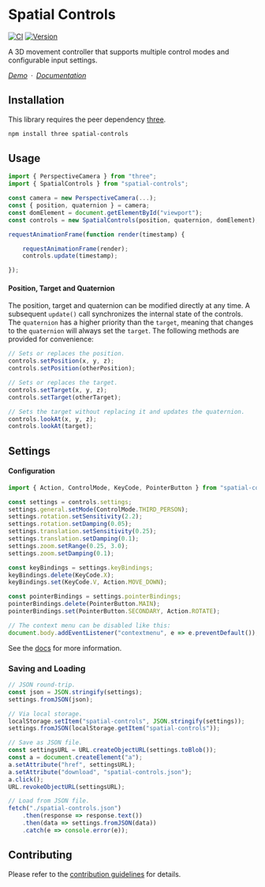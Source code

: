 # Spatial Controls

[![CI](https://github.com/vanruesc/spatial-controls/actions/workflows/ci.yml/badge.svg)](https://github.com/vanruesc/spatial-controls/actions/workflows/ci.yml)
[![Version](https://badgen.net/npm/v/spatial-controls?color=green)](https://www.npmjs.com/package/spatial-controls)

A 3D movement controller that supports multiple control modes and configurable input settings.

*[Demo](https://vanruesc.github.io/spatial-controls/demo)&ensp;&middot;&ensp;[Documentation](https://vanruesc.github.io/spatial-controls/docs)*


## Installation

This library requires the peer dependency [three](https://github.com/mrdoob/three.js/).

```sh
npm install three spatial-controls
```


## Usage

```js
import { PerspectiveCamera } from "three";
import { SpatialControls } from "spatial-controls";

const camera = new PerspectiveCamera(...);
const { position, quaternion } = camera;
const domElement = document.getElementById("viewport");
const controls = new SpatialControls(position, quaternion, domElement);

requestAnimationFrame(function render(timestamp) {

	requestAnimationFrame(render);
	controls.update(timestamp);

});
```

#### Position, Target and Quaternion

The position, target and quaternion can be modified directly at any time. A subsequent `update()` call synchronizes the internal state of the controls. The `quaternion` has a higher priority than the `target`, meaning that changes to the `quaternion` will always set the `target`. The following methods are provided for convenience:

```js
// Sets or replaces the position.
controls.setPosition(x, y, z);
controls.setPosition(otherPosition);

// Sets or replaces the target.
controls.setTarget(x, y, z);
controls.setTarget(otherTarget);

// Sets the target without replacing it and updates the quaternion.
controls.lookAt(x, y, z);
controls.lookAt(target);
```

## Settings

#### Configuration

```js
import { Action, ControlMode, KeyCode, PointerButton } from "spatial-controls";

const settings = controls.settings;
settings.general.setMode(ControlMode.THIRD_PERSON);
settings.rotation.setSensitivity(2.2);
settings.rotation.setDamping(0.05);
settings.translation.setSensitivity(0.25);
settings.translation.setDamping(0.1);
settings.zoom.setRange(0.25, 3.0);
settings.zoom.setDamping(0.1);

const keyBindings = settings.keyBindings;
keyBindings.delete(KeyCode.X);
keyBindings.set(KeyCode.V, Action.MOVE_DOWN);

const pointerBindings = settings.pointerBindings;
pointerBindings.delete(PointerButton.MAIN);
pointerBindings.set(PointerButton.SECONDARY, Action.ROTATE);

// The context menu can be disabled like this:
document.body.addEventListener("contextmenu", e => e.preventDefault());
```

See the [docs](https://vanruesc.github.io/spatial-controls/docs/classes/Settings.html) for more information.

### Saving and Loading

```js
// JSON round-trip.
const json = JSON.stringify(settings);
settings.fromJSON(json);

// Via local storage.
localStorage.setItem("spatial-controls", JSON.stringify(settings));
settings.fromJSON(localStorage.getItem("spatial-controls"));

// Save as JSON file.
const settingsURL = URL.createObjectURL(settings.toBlob());
const a = document.createElement("a");
a.setAttribute("href", settingsURL);
a.setAttribute("download", "spatial-controls.json");
a.click();
URL.revokeObjectURL(settingsURL);

// Load from JSON file.
fetch("./spatial-controls.json")
	.then(response => response.text())
	.then(data => settings.fromJSON(data))
	.catch(e => console.error(e));
```


## Contributing

Please refer to the [contribution guidelines](https://github.com/vanruesc/spatial-controls/blob/main/.github/CONTRIBUTING.md) for details.
